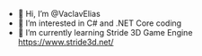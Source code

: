 - 👋 Hi, I’m @VaclavElias
- 👀 I’m interested in C# and .NET Core coding
- 🌱 I’m currently learning Stride 3D Game Engine https://www.stride3d.net/
<!--- - 💞️ I’m collaborating on CodeCapital projects.
- 📫 How to reach me ...
--->
<!---
VaclavElias/VaclavElias is a ✨ special ✨ repository because its `README.md` (this file) appears on your GitHub profile.
You can click the Preview link to take a look at your changes.
--->
